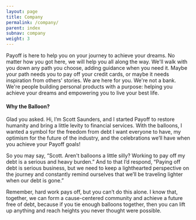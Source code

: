 ```yaml
---
layout: page
title: Company
permalink: /company/
parent: index
subnav: company
weight: 3
---
```



<section class="p-b-md">
	<p class="lead">Payoff is here to help you on your journey to achieve your dreams. No matter how you got here, we will help you all along the way. We'll walk with you down any path you choose, adding guidance when you need it. Maybe your path needs you to pay off your credit cards, or maybe it needs inspiration from others' stories. We are here for you. We're not a bank. We're people building personal products with a purpose: helping you achieve your dreams and empowering you to live your best life.</p>
</section>

<section>
	<h4>Why the Balloon?</h4>
	<p>Glad you asked. Hi, I’m Scott Saunders, and I started Payoff to restore humanity and bring a little levity to financial services. With the balloons, I wanted a symbol for the freedom from debt I want everyone to have, my optimism for the future of the industry, and the celebrations we’ll have when you achieve your Payoff goals!</p>
	<p>So you may say, “Scott. Aren't balloons a little silly? Working to pay off my debt is a serious and heavy burden.” And to that I’d respond, “Paying off debt is serious business, but we need to keep a lighthearted perspective on the journey and constantly remind ourselves that we’ll be traveling lighter when our debt is gone.”</p>
	<p>Remember, hard work pays off, but you can’t do this alone. I know that, together, we can form a cause-centered community and achieve a future free of debt, because if you tie enough balloons together, then you can lift up anything and reach heights you never thought were possible.</p>
</section>
